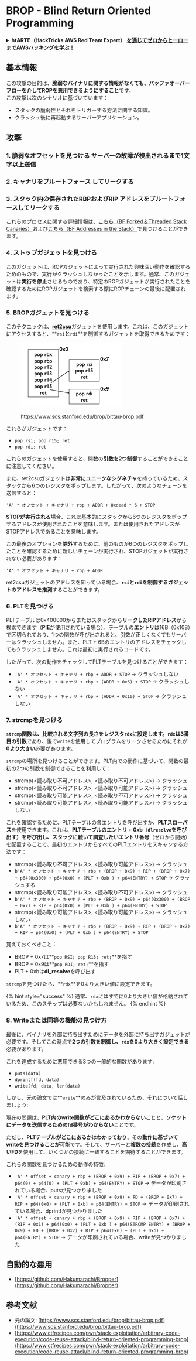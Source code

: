 # BROP - Blind Return Oriented Programming

<details>

<summary><strong>htARTE（HackTricks AWS Red Team Expert）</strong> <a href="https://training.hacktricks.xyz/courses/arte"><strong>を通じてゼロからヒーローまでAWSハッキングを学ぶ</strong></a><strong>！</strong></summary>

HackTricksをサポートする他の方法：

- **HackTricksで企業を宣伝**したい場合や**HackTricksをPDFでダウンロード**したい場合は、[**SUBSCRIPTION PLANS**](https://github.com/sponsors/carlospolop)をチェックしてください！
- [**公式PEASS＆HackTricksスワッグ**](https://peass.creator-spring.com)を入手する
- [**The PEASS Family**](https://opensea.io/collection/the-peass-family)を発見し、独占的な[**NFTs**](https://opensea.io/collection/the-peass-family)のコレクションを見つける
- **💬 [Discordグループ](https://discord.gg/hRep4RUj7f)**に参加するか、[telegramグループ](https://t.me/peass)に参加するか、**Twitter** 🐦 [**@hacktricks\_live**](https://twitter.com/hacktricks\_live)**をフォロー**する
- **ハッキングトリックを共有するには、**[**HackTricks**](https://github.com/carlospolop/hacktricks)と[**HackTricks Cloud**](https://github.com/carlospolop/hacktricks-cloud)のGitHubリポジトリにPRを提出してください。

</details>

## 基本情報

この攻撃の目的は、**脆弱なバイナリに関する情報がなくても、バッファオーバーフローを介してROPを悪用できるようにすること**です。\
この攻撃は次のシナリオに基づいています：

- スタックの脆弱性とそれをトリガーする方法に関する知識。
- クラッシュ後に再起動するサーバーアプリケーション。

## 攻撃

### **1. 脆弱なオフセットを見つける** サーバーの故障が検出されるまで1文字以上送信

### **2. キャナリをブルートフォース** してリークする

### **3. スタック内の保存されたRBPおよびRIP** アドレスをブルートフォースしてリークする

これらのプロセスに関する詳細情報は、[こちら（BF Forked＆Threaded Stack Canaries）](../common-binary-protections-and-bypasses/stack-canaries/bf-forked-stack-canaries.md)および[こちら（BF Addresses in the Stack）](../common-binary-protections-and-bypasses/pie/bypassing-canary-and-pie.md)で見つけることができます。

### **4. ストップガジェットを見つける**

このガジェットは、ROPガジェットによって実行された興味深い動作を確認するためのもので、実行がクラッシュしなかったことを示します。通常、このガジェットは**実行を停止**させるものであり、特定のROPガジェットが実行されたことを確認するためにROPガジェットを検索する際にROPチェーンの最後に配置されます。

### **5. BROPガジェットを見つける**

このテクニックは、[**ret2csu**](ret2csu.md)ガジェットを使用します。これは、このガジェットにアクセスすると、**`rsi`**と**`rdi`**を制御するガジェットを取得できるためです：

<figure><img src="../../.gitbook/assets/image (1).png" alt="" width="278"><figcaption><p><a href="https://www.scs.stanford.edu/brop/bittau-brop.pdf">https://www.scs.stanford.edu/brop/bittau-brop.pdf</a></p></figcaption></figure>

これらがガジェットです：

- `pop rsi; pop r15; ret`
- `pop rdi; ret`

これらのガジェットを使用すると、関数の**引数を2つ制御**することができることに注意してください。

また、ret2csuガジェットは**非常にユニークなシグネチャ**を持っているため、スタックから6つのレジスタをポップします。したがって、次のようなチェーンを送信すると：

`'A' * オフセット + キャナリ + rbp + ADDR + 0xdead * 6 + STOP`

**STOPが実行される**場合、これは基本的にスタックから6つのレジスタをポップするアドレスが使用されたことを意味します。または使用されたアドレスがSTOPアドレスであることを意味します。

この最後のオプションを**除外**するために、前のものが6つのレジスタをポップしたことを確認するために新しいチェーンが実行され、STOPガジェットが実行されない必要があります：

`'A' * オフセット + キャナリ + rbp + ADDR`

ret2csuガジェットのアドレスを知っている場合、**`rsi`**と**`rdi`**を制御するガジェットのアドレスを**推測**することができます。

### 6. PLTを見つける

PLTテーブルは0x400000からまたはスタックから**リークしたRIPアドレス**から検索できます（**PIE**が使用されている場合）。テーブルの**エントリ**は16B（0x10B）で区切られており、1つの関数が呼び出されると、引数が正しくなくてもサーバーはクラッシュしません。また、PLT + 6Bのエントリのアドレスをチェックしてもクラッシュしません。これは最初に実行されるコードです。

したがって、次の動作をチェックしてPLTテーブルを見つけることができます：

- `'A' * オフセット + キャナリ + rbp + ADDR + STOP` -> クラッシュしない
- `'A' * オフセット + キャナリ + rbp + (ADDR + 0x6) + STOP` -> クラッシュしない
- `'A' * オフセット + キャナリ + rbp + (ADDR + 0x10) + STOP` -> クラッシュしない

### 7. strcmpを見つける

**`strcmp`**関数は、比較される文字列の長さをレジスタ**`rdx`**に設定します。**`rdx`**は**3番目の引数**であり、後で`write`を使用してプログラムをリークさせるためにそれが**0より大きい**必要があります。

`strcmp`の場所を見つけることができます。PLT内での動作に基づいて、関数の最初の2つの引数を制御できることを利用して：

- strcmp(\<読み取り不可アドレス>, \<読み取り不可アドレス>) -> クラッシュ
- strcmp(\<読み取り不可アドレス>, \<読み取り可能アドレス>) -> クラッシュ
- strcmp(\<読み取り可能アドレス>, \<読み取り不可アドレス>) -> クラッシュ
- strcmp(\<読み取り可能アドレス>, \<読み取り可能アドレス>) -> クラッシュしない

これを確認するために、PLTテーブルの各エントリを呼び出すか、**PLTスローパス**を使用できます。これは、**PLTテーブルのエントリ + 0xb**（**`dlresolve`**を呼び出す）を呼び出し、スタックに続いて**調査したいエントリ番号**（ゼロから開始）を配置することで、最初のエントリからすべてのPLTエントリをスキャンする方法です：

- strcmp(\<読み取り不可アドレス>, \<読み取り可能アドレス>) -> クラッシュ
- `b'A' * オフセット + キャナリ + rbp + (BROP + 0x9) + RIP + (BROP + 0x7) + p64(0x300) + p64(0x0) + (PLT + 0xb ) + p64(ENTRY) + STOP` -> クラッシュする
- strcmp(\<読み取り可能アドレス>, \<読み取り不可アドレス>) -> クラッシュ
- `b'A' * オフセット + キャナリ + rbp + (BROP + 0x9) + p64(0x300) + (BROP + 0x7) + RIP + p64(0x0) + (PLT + 0xb ) + p64(ENTRY) + STOP`&#x20;
- strcmp(\<読み取り可能アドレス>, \<読み取り可能アドレス>) -> クラッシュしない
- `b'A' * オフセット + キャナリ + rbp + (BROP + 0x9) + RIP + (BROP + 0x7) + RIP + p64(0x0) + (PLT + 0xb ) + p64(ENTRY) + STOP`&#x20;

覚えておくべきこと：

- BROP + 0x7は**`pop RSI; pop R15; ret;`**を指す
- BROP + 0x9は**`pop RDI; ret;`**を指す
- PLT + 0xbは**dl\_resolve**を呼び出す

`strcmp`を見つけたら、**`rdx`**を0より大きい値に設定できます。

{% hint style="success" %}
通常、`rdx`にはすでに0より大きい値が格納されているため、このステップは必要ないかもしれません。
{% endhint %}
### 8. Writeまたは同等の機能の見つけ方

最後に、バイナリを外部に持ち出すためにデータを外部に持ち出すガジェットが必要です。そしてこの時点で**2つの引数を制御し、`rdx`を0より大きく設定できる**必要があります。

これを達成するために悪用できる3つの一般的な関数があります:

- `puts(data)`
- `dprintf(fd, data)`
- `write(fd, data, len(data)`

しかし、元の論文では**`write`**のみが言及されているため、それについて話しましょう:

現在の問題は、**PLT内のwrite関数がどこにあるかわからない**ことと、**ソケットにデータを送信するためのfd番号がわからない**ことです。

ただし、**PLTテーブルがどこにあるかはわかっており**、その**動作に基づいてwriteを見つけることが可能**です。そして、サーバーと**複数の接続**を作成し、**高いFD**を使用して、いくつかの接続に一致することを期待することができます。

これらの関数を見つけるための動作の特徴:

- `'A' * offset + canary + rbp + (BROP + 0x9) + RIP + (BROP + 0x7) + p64(0) + p64(0) + (PLT + 0xb) + p64(ENTRY) + STOP` -> データが印刷されている場合、putsが見つかりました
- `'A' * offset + canary + rbp + (BROP + 0x9) + FD + (BROP + 0x7) + RIP + p64(0x0) + (PLT + 0xb) + p64(ENTRY) + STOP` -> データが印刷されている場合、dprintfが見つかりました
- `'A' * offset + canary + rbp + (BROP + 0x9) + RIP + (BROP + 0x7) + (RIP + 0x1) + p64(0x0) + (PLT + 0xb ) + p64(STRCMP ENTRY) + (BROP + 0x9) + FD + (BROP + 0x7) + RIP + p64(0x0) + (PLT + 0xb) + p64(ENTRY) + STOP` -> データが印刷されている場合、writeが見つかりました

## 自動的な悪用

* [https://github.com/Hakumarachi/Bropper](https://github.com/Hakumarachi/Bropper)

## 参考文献

* 元の論文: [https://www.scs.stanford.edu/brop/bittau-brop.pdf](https://www.scs.stanford.edu/brop/bittau-brop.pdf)
* [https://www.ctfrecipes.com/pwn/stack-exploitation/arbitrary-code-execution/code-reuse-attack/blind-return-oriented-programming-brop](https://www.ctfrecipes.com/pwn/stack-exploitation/arbitrary-code-execution/code-reuse-attack/blind-return-oriented-programming-brop)

